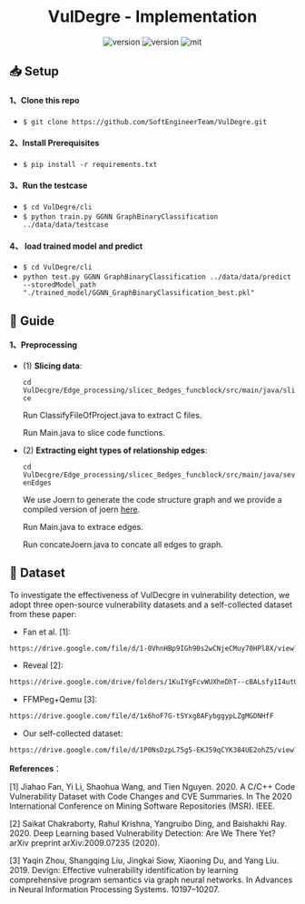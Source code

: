 <div align="center">
    <p>
    <h1>
    VulDegre - Implementation
    </h1>
    <img src="https://img.shields.io/badge/Platform-linux-lightgrey" alt="version"></a>
    <img src="https://img.shields.io/badge/Python-3.7+-orange" alt="version"></a>
    <img src="https://img.shields.io/badge/License-MIT-red.svg" alt="mit"></a>
</div>

## 📥 Setup

#### 1、Clone this repo

- `$ git clone https://github.com/SoftEngineerTeam/VulDegre.git`

#### 2、Install Prerequisites

- `$ pip install -r requirements.txt`

#### 3、Run the testcase

- `$ cd VulDegre/cli`
- `$ python train.py GGNN GraphBinaryClassification ../data/data/testcase`

#### 4、 load trained model and predict

- ``$ cd VulDegre/cli``
- `python test.py GGNN GraphBinaryClassification ../data/data/predict --storedModel_path "./trained_model/GGNN_GraphBinaryClassification_best.pkl"`

## 🚨 Guide

#### 1、Preprocessing

- (1) **Slicing data**:

  `cd VulDecgre/Edge_processing/slicec_8edges_funcblock/src/main/java/slice`

  Run ClassifyFileOfProject.java to extract C files.

  Run Main.java to slice code functions.

- (2) **Extracting eight  types of relationship edges**:

  `cd VulDecgre/Edge_processing/slicec_8edges_funcblock/src/main/java/sevenEdges`

  We use Joern to generate the code structure graph and we provide a compiled version of joern [here](https://zenodo.org/record/7323504#.Y3OQL3ZByUk). 

  Run Main.java to extrace edges.

  Run concateJoern.java to concate all edges to graph.

## 🤯 Dataset

To investigate the effectiveness of VulDecgre in vulnerability detection, we adopt three open-source vulnerability datasets and a self-collected dataset from these paper:

- Fan et al. [1]: 

```bash
https://drive.google.com/file/d/1-0VhnHBp9IGh90s2wCNjeCMuy70HPl8X/view?usp=sharing
```

- Reveal [2]: 

```bash
https://drive.google.com/drive/folders/1KuIYgFcvWUXheDhT--cBALsfy1I4utOyF
```

- FFMPeg+Qemu [3]: 

```bash
https://drive.google.com/file/d/1x6hoF7G-tSYxg8AFybggypLZgMGDNHfF
```

- Our self-collected dataset:

```bash
https://drive.google.com/file/d/1P0NsDzpL75g5-EKJ59qCYK384UE2ohZ5/view?usp=drive_link
```

**References**：

[1] Jiahao Fan, Yi Li, Shaohua Wang, and Tien Nguyen. 2020. A C/C++ Code Vulnerability Dataset with Code Changes and CVE Summaries. In The 2020 International Conference on Mining Software Repositories (MSR). IEEE.

[2] Saikat Chakraborty, Rahul Krishna, Yangruibo Ding, and Baishakhi Ray. 2020. Deep Learning based Vulnerability Detection: Are We There Yet? arXiv preprint arXiv:2009.07235 (2020).

[3] Yaqin Zhou, Shangqing Liu, Jingkai Siow, Xiaoning Du, and Yang Liu. 2019. Devign: Effective vulnerability identification by learning comprehensive program semantics via graph neural networks. In Advances in Neural Information Processing Systems. 10197–10207.
